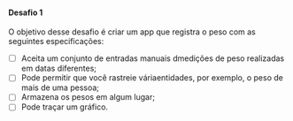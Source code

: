 #### Desafio 1
O objetivo desse desafio é criar um app que registra o peso com as seguintes especificações:
      
- [ ] Aceita um conjunto de entradas manuais dmedições de peso realizadas em datas diferentes;
- [ ] Pode permitir que você rastreie váriaentidades, por exemplo, o peso de mais de uma pessoa;
- [ ] Armazena os pesos em algum lugar;
- [ ] Pode traçar um gráfico.